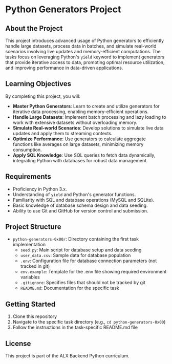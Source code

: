 # Python Generators Project

## About the Project

This project introduces advanced usage of Python generators to efficiently handle large datasets, process data in batches, and simulate real-world scenarios involving live updates and memory-efficient computations. The tasks focus on leveraging Python's `yield` keyword to implement generators that provide iterative access to data, promoting optimal resource utilization, and improving performance in data-driven applications.

## Learning Objectives

By completing this project, you will:

- **Master Python Generators**: Learn to create and utilize generators for iterative data processing, enabling memory-efficient operations.
- **Handle Large Datasets**: Implement batch processing and lazy loading to work with extensive datasets without overloading memory.
- **Simulate Real-world Scenarios**: Develop solutions to simulate live data updates and apply them to streaming contexts.
- **Optimize Performance**: Use generators to calculate aggregate functions like averages on large datasets, minimizing memory consumption.
- **Apply SQL Knowledge**: Use SQL queries to fetch data dynamically, integrating Python with databases for robust data management.

## Requirements

- Proficiency in Python 3.x.
- Understanding of `yield` and Python's generator functions.
- Familiarity with SQL and database operations (MySQL and SQLite).
- Basic knowledge of database schema design and data seeding.
- Ability to use Git and GitHub for version control and submission.

## Project Structure

- `python-generators-0x00/`: Directory containing the first task implementation
  - `seed.py`: Main script for database setup and data seeding
  - `user_data.csv`: Sample data for database population
  - `.env`: Configuration file for database connection parameters (not tracked in git)
  - `env.example`: Template for the .env file showing required environment variables
  - `.gitignore`: Specifies files that should not be tracked by git
  - `README.md`: Documentation for the specific task

## Getting Started

1. Clone this repository
2. Navigate to the specific task directory (e.g., `cd python-generators-0x00`)
3. Follow the instructions in the task-specific README.md file

## License

This project is part of the ALX Backend Python curriculum.
